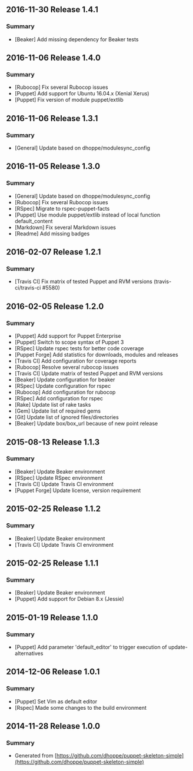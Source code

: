 ## 2016-11-30 Release 1.4.1

### Summary

- [Beaker] Add missing dependency for Beaker tests

## 2016-11-06 Release 1.4.0

### Summary

- [Rubocop] Fix several Rubocop issues
- [Puppet] Add support for Ubuntu 16.04.x (Xenial Xerus)
- [Puppet] Fix version of module puppet/extlib

## 2016-11-06 Release 1.3.1

### Summary

- [General] Update based on dhoppe/modulesync_config

## 2016-11-05 Release 1.3.0

### Summary

- [General] Update based on dhoppe/modulesync_config
- [Rubocop] Fix several Rubocop issues
- [RSpec] Migrate to rspec-puppet-facts
- [Puppet] Use module puppet/extlib instead of local function default_content
- [Markdown] Fix several Markdown issues
- [Readme] Add missing badges

## 2016-02-07 Release 1.2.1

### Summary

- [Travis CI] Fix matrix of tested Puppet and RVM versions (travis-ci/travis-ci #5580)

## 2016-02-05 Release 1.2.0

### Summary

- [Puppet] Add support for Puppet Enterprise
- [Puppet] Switch to scope syntax of Puppet 3
- [RSpec] Update rspec tests for better code coverage
- [Puppet Forge] Add statistics for downloads, modules and releases
- [Travis CI] Add configuration for coverage reports
- [Rubocop] Resolve several rubocop issues
- [Travis CI] Update matrix of tested Puppet and RVM versions
- [Beaker] Update configuration for beaker
- [RSpec] Update configuration for rspec
- [Rubocop] Add configuration for rubocop
- [RSpec] Add configuration for rspec
- [Rake] Update list of rake tasks
- [Gem] Update list of required gems
- [Git] Update list of ignored files/directories
- [Beaker] Update box/box_url because of new point release

## 2015-08-13 Release 1.1.3

### Summary

- [Beaker] Update Beaker environment
- [RSpec] Update RSpec environment
- [Travis CI] Update Travis CI environment
- [Puppet Forge] Update license, version requirement

## 2015-02-25 Release 1.1.2

### Summary

- [Beaker] Update Beaker environment
- [Travis CI] Update Travis CI environment

## 2015-02-25 Release 1.1.1

### Summary

- [Beaker] Update Beaker environment
- [Puppet] Add support for Debian 8.x (Jessie)

## 2015-01-19 Release 1.1.0

### Summary

- [Puppet] Add parameter 'default_editor' to trigger execution of update-alternatives

## 2014-12-06 Release 1.0.1

### Summary

- [Puppet] Set Vim as default editor
- [Rspec] Made some changes to the build environment

## 2014-11-28 Release 1.0.0

### Summary

- Generated from [https://github.com/dhoppe/puppet-skeleton-simple](https://github.com/dhoppe/puppet-skeleton-simple)
